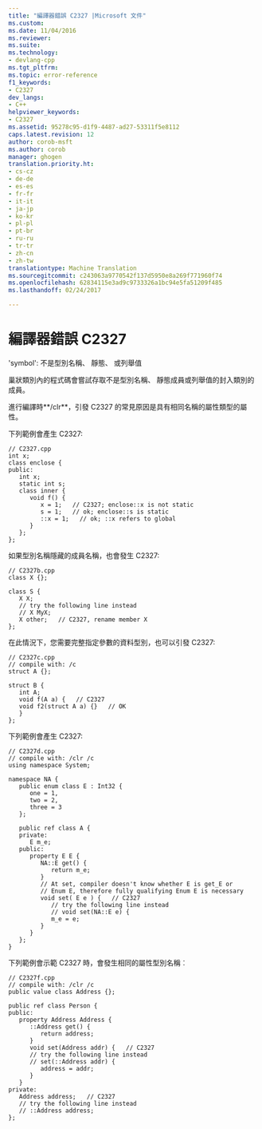 ```yaml
---
title: "編譯器錯誤 C2327 |Microsoft 文件"
ms.custom: 
ms.date: 11/04/2016
ms.reviewer: 
ms.suite: 
ms.technology:
- devlang-cpp
ms.tgt_pltfrm: 
ms.topic: error-reference
f1_keywords:
- C2327
dev_langs:
- C++
helpviewer_keywords:
- C2327
ms.assetid: 95278c95-d1f9-4487-ad27-53311f5e8112
caps.latest.revision: 12
author: corob-msft
ms.author: corob
manager: ghogen
translation.priority.ht:
- cs-cz
- de-de
- es-es
- fr-fr
- it-it
- ja-jp
- ko-kr
- pl-pl
- pt-br
- ru-ru
- tr-tr
- zh-cn
- zh-tw
translationtype: Machine Translation
ms.sourcegitcommit: c243063a9770542f137d5950e8a269f771960f74
ms.openlocfilehash: 62834115e3ad9c9733326a1bc94e5fa51209f485
ms.lasthandoff: 02/24/2017

---
```

# <a name="compiler-error-c2327"></a>編譯器錯誤 C2327
'symbol': 不是型別名稱、 靜態、 或列舉值  
  
 巢狀類別內的程式碼會嘗試存取不是型別名稱、 靜態成員或列舉值的封入類別的成員。  
  
 進行編譯時**/clr**，引發 C2327 的常見原因是具有相同名稱的屬性類型的屬性。  
  
 下列範例會產生 C2327:  
  
```  
// C2327.cpp  
int x;  
class enclose {  
public:  
   int x;  
   static int s;  
   class inner {  
      void f() {  
         x = 1;   // C2327; enclose::x is not static  
         s = 1;   // ok; enclose::s is static  
         ::x = 1;   // ok; ::x refers to global  
      }  
   };  
};  
```  
  
 如果型別名稱隱藏的成員名稱，也會發生 C2327:  
  
```  
// C2327b.cpp  
class X {};  
  
class S {  
   X X;  
   // try the following line instead  
   // X MyX;  
   X other;   // C2327, rename member X  
};  
```  
  
 在此情況下，您需要完整指定參數的資料型別，也可以引發 C2327:  
  
```  
// C2327c.cpp  
// compile with: /c  
struct A {};  
  
struct B {  
   int A;  
   void f(A a) {   // C2327  
   void f2(struct A a) {}   // OK  
   }  
};  
```  
  
 下列範例會產生 C2327:  
  
```  
// C2327d.cpp  
// compile with: /clr /c  
using namespace System;  
  
namespace NA {  
   public enum class E : Int32 {  
      one = 1,  
      two = 2,  
      three = 3  
   };  
  
   public ref class A {  
   private:  
      E m_e;  
   public:  
      property E E {  
         NA::E get() {  
            return m_e;  
         }  
         // At set, compiler doesn't know whether E is get_E or   
         // Enum E, therefore fully qualifying Enum E is necessary  
         void set( E e ) {   // C2327  
            // try the following line instead  
            // void set(NA::E e) {  
            m_e = e;  
         }  
      }  
   };  
}  
```  
  
下列範例會示範 C2327 時，會發生相同的屬性型別名稱︰  
  
```  
// C2327f.cpp  
// compile with: /clr /c  
public value class Address {};  
  
public ref class Person {  
public:  
   property Address Address {  
      ::Address get() {     
         return address;  
      }  
      void set(Address addr) {   // C2327  
      // try the following line instead  
      // set(::Address addr) {  
         address = addr;   
      }  
   }  
private:  
   Address address;   // C2327  
   // try the following line instead  
   // ::Address address;  
};  
```  

